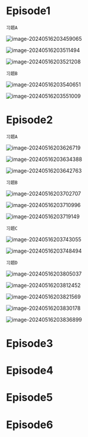 # Episode1

`习题A`

![image-20240516203459065](assets/Unit_2/image-20240516203459065.png)

![image-20240516203511494](assets/Unit_2/image-20240516203511494.png)

![image-20240516203521208](assets/Unit_2/image-20240516203521208.png)

`习题B`

![image-20240516203540651](assets/Unit_2/image-20240516203540651.png)

![image-20240516203551009](assets/Unit_2/image-20240516203551009.png)

# Episode2

`习题A`

![image-20240516203626719](assets/Unit_2/image-20240516203626719.png)

![image-20240516203634388](assets/Unit_2/image-20240516203634388.png)

![image-20240516203642763](assets/Unit_2/image-20240516203642763.png)

`习题B`

![image-20240516203702707](assets/Unit_2/image-20240516203702707.png)

![image-20240516203710996](assets/Unit_2/image-20240516203710996.png)

![image-20240516203719149](assets/Unit_2/image-20240516203719149.png)

`习题C`

![image-20240516203743055](assets/Unit_2/image-20240516203743055.png)

![image-20240516203748494](assets/Unit_2/image-20240516203748494.png)

`习题D`

![image-20240516203805037](assets/Unit_2/image-20240516203805037.png)

![image-20240516203812452](assets/Unit_2/image-20240516203812452.png)

![image-20240516203821569](assets/Unit_2/image-20240516203821569.png)

![image-20240516203830178](assets/Unit_2/image-20240516203830178.png)

![image-20240516203836899](assets/Unit_2/image-20240516203836899.png)

# Episode3



# Episode4



# Episode5



# Episode6

